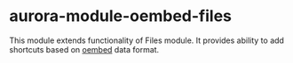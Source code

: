 # aurora-module-oembed-files
This module extends functionality of Files module.
It provides ability to add shortcuts based on [oembed](http://oembed.com/) data format.


